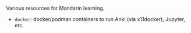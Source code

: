Various resources for Mandarin learning.

- `docker`: docker/podman containers to run Anki (via x11docker), Jupyter, etc.
